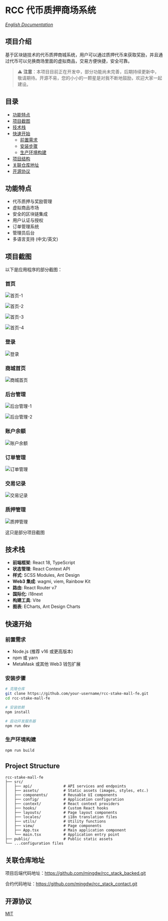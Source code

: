 # RCC 代币质押商场系统

*[English Documentation](README.md)*

## 项目介绍

基于区块链技术的代币质押商城系统，用户可以通过质押代币来获取奖励，并且通过代币可以兑换商场里面的虚拟商品，交易方便快捷，安全可靠。

> ⚠️ **注意**：本项目目前正在开发中，部分功能尚未完善，后期持续更新中，敬请期待。开源不易，您的小小的一颗星是对我不断地鼓励，欢迎大家一起建设。

## 目录

- [功能特点](#功能特点)
- [项目截图](#项目截图)
- [技术栈](#技术栈)
- [快速开始](#快速开始)
  - [前置需求](#前置需求)
  - [安装步骤](#安装步骤)
  - [生产环境构建](#生产环境构建)
- [项目结构](#项目结构)
- [关联仓库地址](#关联仓库地址)
- [开源协议](#开源协议)

## 功能特点

- 代币质押与奖励管理
- 虚拟商品市场
- 安全的区块链集成
- 用户认证与授权
- 订单管理系统
- 管理员后台
- 多语言支持 (中文/英文)

## 项目截图

以下是应用程序的部分截图：

### 首页
![首页-1](/public/home_1.png)

![首页-2](/public/home_2.png)

![首页-3](/public/home_3.png)

![首页-4](/public/home_4.png)

### 登录
![登录](/public/logo_in.png)


### 商城首页
![商城首页](/public/mall_1.png)

### 后台管理
![后台管理-1](/public/admin_01.png)

![后台管理-2](/public/admin_02.png)

### 账户余额
![账户余额](/public/账户余额.png)

### 订单管理
![订单管理](/public/订单管理.png)

### 交易记录
![交易记录](/public/交易记录.png)

### 质押管理
![质押管理](/public/质押管理.png)

这只是部分项目截图

## 技术栈

- **前端框架**: React 18, TypeScript
- **状态管理**: React Context API
- **样式**: SCSS Modules, Ant Design
- **Web3 集成**: wagmi, viem, Rainbow Kit
- **路由**: React Router v7
- **国际化**: i18next
- **构建工具**: Vite
- **图表**: ECharts, Ant Design Charts

## 快速开始

### 前置需求

- Node.js (推荐 v16 或更高版本)
- npm 或 yarn
- MetaMask 或其他 Web3 钱包扩展

### 安装步骤

```bash
# 克隆仓库
git clone https://github.com/your-username/rcc-stake-mall-fe.git
cd rcc-stake-mall-fe

# 安装依赖
npm install

# 启动开发服务器
npm run dev
```

### 生产环境构建

```bash
npm run build
```

## Project Structure

```
rcc-stake-mall-fe
├── src/
│   ├── api/              # API services and endpoints
│   ├── assets/           # Static assets (images, styles, etc.)
│   ├── components/       # Reusable UI components
│   ├── config/           # Application configuration
│   ├── context/          # React context providers
│   ├── hooks/            # Custom React hooks
│   ├── layouts/          # Page layout components
│   ├── locales/          # i18n translation files
│   ├── utils/            # Utility functions
│   ├── view/             # Page components
│   ├── App.tsx           # Main application component
│   └── main.tsx          # Application entry point
├── public/               # Public static assets
└── ...configuration files
```

## 关联仓库地址

项目后端代码地址：https://github.com/mingdw/rcc_stack_backed.git

合约代码地址：https://github.com/mingdw/rcc_stack_contact.git


## 开源协议

[MIT](LICENSE)

